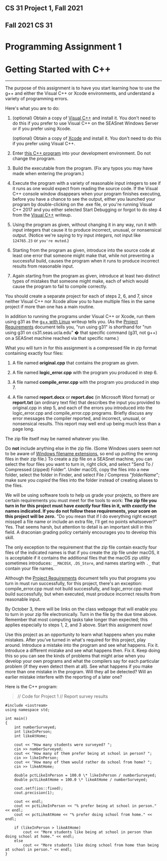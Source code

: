## CS 31 Project 1, Fall 2021

## Fall 2021 CS 31

# Programming Assignment 1  
# Getting Started with C++

---------------------------------------------------

The purpose of this assignment is to have you start learning how to use the g++ and either the Visual C++ or Xcode environments, and understand a variety of programming errors.

Here's what you are to do:

1.  (optional) Obtain a copy of [Visual C++](https://web.cs.ucla.edu/classes/fall21/cs31/visualcpp.html) and install it. You don't need to do this if you prefer to use Visual C++ on the SEASnet Windows Server or if you prefer using Xcode.
    
    (optional) Obtain a copy of [Xcode](https://web.cs.ucla.edu/classes/fall21/cs31/xcode.html) and install it. You don't need to do this if you prefer using Visual C++.
    
2.  Enter [this C++ program](https://web.cs.ucla.edu/classes/fall21/cs31/Projects/1/spec.html#program) into your development environment. Do not change the program.
    
3.  Build the executable from the program. (Fix any typos you may have made when entering the program.)
    
4.  Execute the program with a variety of reasonable input integers to see if it runs as one would expect from reading the source code. If the Visual C++ console window disappears when your program finishes executing, before you have a chance to see the output, either you launched your program by double-clicking on the .exe file, or you're running Visual C++ 2017 and you either selected Start Debugging or forgot to do step 4 from the [Visual C++](https://web.cs.ucla.edu/classes/fall21/cs31/visualcpp.html#step4) writeup.
    
5.  Using the program as given, without changing it in any way, run it with input integers that cause it to produce incorrect, unusual, or nonsensical output. (Notice we're saying to try input _integers_, not input like `124765.23` or `you're muted`.)
    
6.  Starting from the program as given, introduce into the source code at least one error that someone might make that, while not preventing a successful build, causes the program when it runs to produce incorrect results from reasonable input.
    
7.  Again starting from the program as given, introduce at least two distinct types of mistakes that someone might make, each of which would cause the program to fail to compile correctly.
    

You should create a separate project for each of steps 2, 6, and 7, since neither Visual C++ nor Xcode allow you to have multiple files in the same project if more than one has a main routine.

In addition to running the programs under Visual C++ or Xcode, run them using g31 as the [g++ with Linux](https://web.cs.ucla.edu/classes/fall21/cs31/linux.html) writeup tells you. (As the [Project Requirements](https://web.cs.ucla.edu/classes/fall21/cs31/requirements.html) document tells you, "run using g31" is shorthand for "run using g31 on cs31.seas.ucla.edu" � that specific command (g31, not g++) on a SEASnet machine reached via that specific name.)

What you will turn in for this assignment is a compressed file in zip format containing exactly four files:

1.  A file named **original.cpp** that contains the program as given.
    
2.  A file named **logic\_error.cpp** with the program you produced in step 6.
    
3.  A file named **compile\_error.cpp** with the program you produced in step 7.
    
4.  A file named **report.docx** or **report.doc** (in Microsoft Word format) or **report.txt** (an ordinary text file) that describes the input you provided to original.cpp in step 5, and each of the errors you introduced into the logic\_error.cpp and compile\_error.cpp programs. Briefly discuss any error messages the compiler reported, and incorrect, unusual, or nonsensical results. This report may well end up being much less than a page long.
    

The zip file itself may be named whatever you like.

Do **not** include anything else in the zip file. (Some Windows users seem not to be aware of [Windows filename extensions](https://web.cs.ucla.edu/classes/fall21/cs31/filenameext.html), so end up putting the wrong files in their zip file.) To create a zip file on a SEASnet machine, you can select the four files you want to turn in, right click, and select "Send To / Compressed (zipped) Folder". Under macOS, copy the files into a new folder, select the folder in Finder, and select File / Compress "_folderName_"; make sure you _copied_ the files into the folder instead of creating aliases to the files.

We will be using software tools to help us grade your projects, so there are certain requirements you must meet for the tools to work: **The zip file you turn in for this project must have _exactly_ four files in it, with _exactly_ the names indicated. If you do not follow these requirements, your score on this project will be _zero_.** "Do you mean that if I do everything right except misspell a file name or include an extra file, I'll get no points whatsoever?" Yes. That seems harsh, but attention to detail is an important skill in this field. A draconian grading policy certainly encourages you to develop this skill.

The only exception to the requirement that the zip file contain exactly four files of the indicated names is that if you create the zip file under macOS, it is acceptable if it contains the additional files that the macOS zip utility sometimes introduces: `__MACOSX`, `.DS_Store`, and names starting with `._` that contain your file names.

Although the [Project Requirements](https://web.cs.ucla.edu/classes/fall21/cs31/requirements.html) document tells you that programs you turn in must run successfully, for this project, there's an exception: compile\_error.cpp must not build successfully, and logic\_error.cpp must build successfully, but when executed, must produce incorrect results from reasonable input.

By October 3, there will be links on the class webpage that will enable you to turn in your zip file electronically. Turn in the file by the due time above. Remember that most computing tasks take longer than expected; this applies especially to steps 1, 2, and 3 above. Start this assignment now!

Use this project as an opportunity to learn what happens when you make mistakes. After you've turned in what's required for this project, play around. Introduce a mistake into the program and see what happens. Fix it. Introduce a different mistake and see what happens then. Fix it. Keep doing this so you can see the kinds of problems that might arise when you develop your own programs and what the compilers say for each particular problem (if they even detect them at all). See what happens if you make more than one mistake in the program. Will they all be detected? Will an earlier mistake interfere with the reporting of a later one?

Here is the C++ program:

> 	// Code for Project 1
	// Report survey results
	
	#include <iostream>
	using namespace std;
	
	int main()
	{
	    int numberSurveyed;
	    int likeInPerson;
	    int likeAtHome;
	
	    cout << "How many students were surveyed? ";
	    cin >> numberSurveyed;
	    cout << "How many of them prefer being at school in person? ";
	    cin >> likeInPerson;
	    cout << "How many of them would rather do school from home? ";
	    cin >> likeAtHome;
	
	    double pctLikeInPerson = 100.0 \* likeInPerson / numberSurveyed;
	    double pctLikeAtHome = 100.0 \* likeAtHome / numberSurveyed;

	    cout.setf(ios::fixed);
	    cout.precision(1);
	
	    cout << endl;
	    cout << pctLikeInPerson << "% prefer being at school in person." << endl;
	    cout << pctLikeAtHome << "% prefer doing school from home." << endl;

	    if (likeInPerson > likeAtHome)
	        cout << "More students like being at school in person than doing school at home." << endl;
	    else
	        cout << "More students like doing school from home than being at school in person." << endl;
	}
